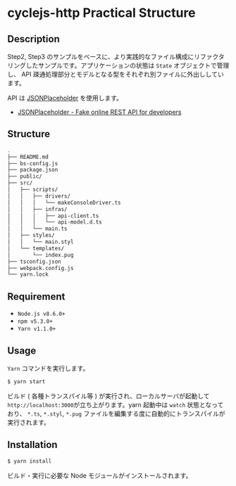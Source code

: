 # cyclejs-http Practical Structure

## Description

Step2, Step3 のサンプルをベースに、より実践的なファイル構成にリファクタリングしたサンプルです。アプリケーションの状態は `State` オブジェクトで管理し、 API 疎通処理部分とモデルとなる型をそれぞれ別ファイルに外出ししています。

API は [JSONPlaceholder](http://jsonplaceholder.typicode.com/) を使用します。

- [JSONPlaceholder - Fake online REST API for developers](http://jsonplaceholder.typicode.com/)

## Structure

```bash
.
├── README.md
├── bs-config.js
├── package.json
├── public/
├── src/
│   ├── scripts/
│   │   ├── drivers/
│   │   │   └── makeConsoleDriver.ts
│   │   ├── infras/
│   │   │   ├── api-client.ts
│   │   │   └── api-model.d.ts
│   │   └── main.ts
│   ├── styles/
│   │   └── main.styl
│   └── templates/
│       └── index.pug
├── tsconfig.json
├── webpack.config.js
└── yarn.lock
```

## Requirement

- `Node.js v8.6.0+`
- `npm v5.3.0+`
- `Yarn v1.1.0+`

## Usage

`Yarn` コマンドを実行します。
```bash
$ yarn start
```
ビルド ( 各種トランスパイル等 ) が実行され、ローカルサーバが起動して`http://localhost:3000`が立ち上がります。yarn 起動中は `watch` 状態となっており、 `*.ts`, `*.styl`, `*.pug` ファイルを編集する度に自動的にトランスパイルが実行されます。



## Installation

```bash
$ yarn install
```
ビルド・実行に必要な Node モジュールがインストールされます。
